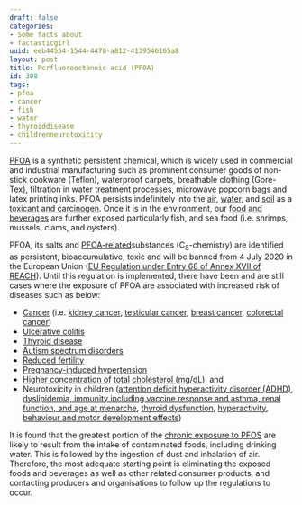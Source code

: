 ```yaml
---
draft: false
categories:
- Some facts about
- factasticgirl
uuid: eeb44554-1544-4470-a812-4139546165a8
layout: post
title: Perfluorooctanoic acid (PFOA)
id: 308
tags:
- pfoa
- cancer
- fish
- water
- thyroiddisease
- childrenneurotoxicity
---
```


[PFOA](https://pubchem.ncbi.nlm.nih.gov/compound/Pentadecafluorooctanoic_acid#section=Top) is a synthetic persistent chemical, which is widely used in commercial and industrial manufacturing such as prominent consumer goods of non-stick cookware (Teflon), waterproof carpets, breathable clothing (Gore-Tex), filtration in water treatment processes, microwave popcorn bags and latex printing inks. PFOA persists indefinitely into the [air](https://www2.mst.dk/Udgiv/publications/2016/08/978-87-93435-98-8.pdf), [water](https://www.epa.gov/ground-water-and-drinking-water/drinking-water-health-advisories-pfoa-and-pfos), and [soil](http://www.sciencedirect.com/science/article/pii/S0043135414006940) as a [toxicant and carcinogen](https://monographs.iarc.fr/ENG/Publications/internrep/08-001.pdf). Once it is in the environment, our [food and beverages](https://www.ncbi.nlm.nih.gov/pubmed/20811865) are further exposed particularly fish, and sea food (i.e. shrimps, mussels, clams, and oysters).

PFOA,  its salts and [PFOA-related](https://www.bund.net/fileadmin/user_upload_bund/publikationen/chemie/fluor_studie.pdf)substances (C<sub>8</sub>-chemistry) are identified as persistent, bioaccumulative, toxic and will be banned from 4 July 2020 in the European Union ([EU Regulation under Entry 68 of Annex XVII of REACH](http://eur-lex.europa.eu/legal-content/EN/TXT/PDF/?uri=CELEX:32017R1000&from=EN)). Until this regulation is implemented, there have been and are still cases where the exposure of PFOA are associated with increased risk of diseases such as below:
- [Cancer](https://www.ncbi.nlm.nih.gov/pmc/articles/PMC3855514/) (i.e. [kidney cancer](https://www.ncbi.nlm.nih.gov/pmc/articles/PMC3855514/), [testicular cancer](https://www.ncbi.nlm.nih.gov/pmc/articles/PMC3855514/), [breast cancer](https://www.ncbi.nlm.nih.gov/pmc/articles/PMC3203030/), [colorectal cancer](https://www.ncbi.nlm.nih.gov/pubmed/24468211))
- [Ulcerative colitis](https://www.ncbi.nlm.nih.gov/pubmed/23735465)
- [Thyroid disease](https://www.ncbi.nlm.nih.gov/pubmed/20089479?dopt=Abstract)
- [Autism spectrum disorders](https://www.ncbi.nlm.nih.gov/pubmed/23137609)
- [Reduced fertility](https://www.ncbi.nlm.nih.gov/pubmed/19176540/)
- [Pregnancy-induced hypertension](https://ehp.niehs.nih.gov/121-a340/)
- [Higher concentration of total cholesterol (mg/dL)](http://journals.plos.org/plosone/article?id=10.1371/journal.pone.0056969), and
- Neurotoxicity in children ([attention deficit hyperactivity disorder (ADHD)](https://www.ncbi.nlm.nih.gov/pubmed/27174824), [dyslipidemia, immunity including vaccine response and asthma, renal function, and age at menarche](http://www.mdpi.com/1660-4601/14/7/691/htm), [thyroid dysfunction](https://ehp.niehs.nih.gov/1104370/), [hyperactivity](https://ehjournal.biomedcentral.com/articles/10.1186/1476-069X-13-106), [behaviour and motor development effects](https://www.ncbi.nlm.nih.gov/pubmed/25567242))

It is found that the greatest portion of the [chronic exposure to PFOS](https://www.ncbi.nlm.nih.gov/pubmed/18419647) are likely to result from the intake of contaminated foods, including drinking water. This is followed by the ingestion of dust and inhalation of air. Therefore, the most adequate starting point is eliminating the exposed foods and beverages as well as other related consumer products, and contacting producers and organisations to follow up the regulations to occur.
